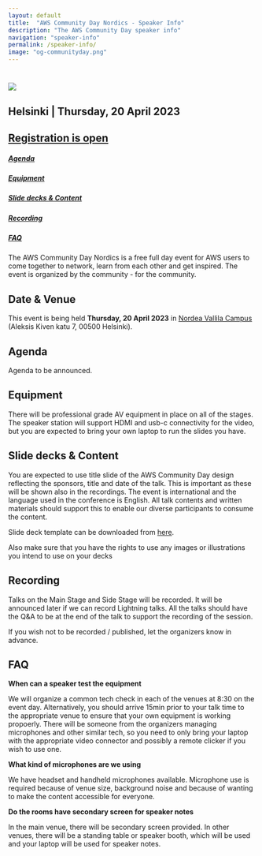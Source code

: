 ```yaml
---
layout: default
title:  "AWS Community Day Nordics - Speaker Info"
description: "The AWS Community Day speaker info"
navigation: "speaker-info"
permalink: /speaker-info/
image: "og-communityday.png"
---
```


<div class="jumbotron communityday">
  <div class="container text-center">
    <h1><img src="/content/img/awscommunityday-nordics.png" id="communityday-logo" /></h1>
    <h2 class="display-5 mt-4">Helsinki | Thursday, 20 April 2023</h2>
    <h2 class="display-5 mt-4"><a class="btn btn-lg btn-primary" href="https://www.eventbrite.com/e/aws-community-day-nordics-20th-of-april-2023-helsinki-tickets-536734576567" role="button" >Registration is open</a></h2>
  </div>
</div>

<div class="container">

  <div class="row pt-4">
    <div class="col text-center"><h5><a href="#agenda">Agenda</a></h5></div>
    <div class="col text-center"><h5><a href="#equipment">Equipment</a></h5></div>
    <div class="col text-center"><h5><a href="#deck">Slide decks & Content</a></h5></div>
    <div class="col text-center"><h5><a href="#recording">Recording</a></h5></div>
    <div class="col text-center"><h5><a href="#faq">FAQ</a></h5></div>
  </div>

  <p class="mt-4">The AWS Community Day Nordics is a free full day event for AWS users to come together to network, learn from each other and get inspired. The event is organized by the community - for the community.
  </p>
  <h2 class="mt-4">Date &amp; Venue</h2>
  <p>This event is being held <b>Thursday, 20 April 2023</b> in <a href="https://www.google.com/maps/place/Nordea+Vallila+Campus/@60.1895728,24.9540622,17z/data=!3m1!4b1!4m6!3m5!1s0x46920981f73e37f9:0xb412ab79fbbd1bad!8m2!3d60.1895728!4d24.9540622!16s%2Fg%2F11fnwhjyqy?hl=en-US">Nordea Vallila Campus</a> (Aleksis Kiven katu 7, 00500 Helsinki). </p>
  <!-- <p><iframe src="https://www.google.com/maps/embed?pb=!1m18!1m12!1m3!1d2034.7491261483115!2d18.06549851636592!3d59.337142181661534!2m3!1f0!2f0!3f0!3m2!1i1024!2i768!4f13.1!3m3!1m2!1s0x465f9d5d3e1359f5%3A0xbb175cb427e51869!2sNalen!5e0!3m2!1sen!2sse!4v1567588563257!5m2!1sen!2sse" width="100%" height="400" frameborder="0" style="border: 0;"></iframe></p> -->
  <a name="agenda"></a>
  <h2 class="mt-4">Agenda</h2>
  <p class="mt-4">Agenda to be announced.
  </p>
  <a name="equipment"></a>
  <h2 class="mt-4">Equipment</h2>
  <p class="mt-4">There will be professional grade AV equipment in place on all of the stages. The speaker station will support HDMI and usb-c connectivity for the video, but you are expected to bring your own laptop to run the slides you have.
  </p>
  <a name="deck"></a>
  <h2 class="mt-4">Slide decks & Content</h2>
  <p class="mt-4">You are expected to use title slide of the AWS Community Day design reflecting the sponsors, title and date of the talk. This is important as these will be shown also in the recordings. The event is international and the language used in the conference is English. All talk contents and written materials should support this to enable our diverse participants to consume the content. 
  </p>
  <p>
  Slide deck template can be downloaded from <a href="/content/img/CommunityDayNordics2023_SlideTemplate.pptx">here</a>.
  </p>
  <p>
  Also make sure that you have the rights to use any images or illustrations you intend to use on your decks
  </p>
  <a name="recording"></a>
  <h2 class="mt-4">Recording</h2>
  <p class="mt-4">Talks on the Main Stage and Side Stage will be recorded. It will be announced later if we can record Lightning talks. All the talks should have the Q&A to be at the end of the talk to support the recording of the session.
  </p>
  <p>
  If you wish not to be recorded / published, let the organizers know in advance.
  </p>
 <a name="faq"></a>
  <h2 class="mt-4">FAQ</h2>
  <p class="mt-4"><b>When can a speaker test the equipment</b></p>
  <p>
  We will organize a common tech check in each of the venues at 8:30 on the event day. Alternatively, you should arrive 15min prior to your talk time to the appropriate venue to ensure that your own equipment is working propoerly. There will be someone from the organizers managing microphones and other similar tech, so you need to only bring your laptop with the appropriate video connector and possibly a remote clicker if you wish to use one.
  </p>
  <p>
  <b>What kind of microphones are we using</b>
  </p>
  <p>
  We have headset and handheld microphones available. Microphone use is required because of venue size, background noise and because of wanting to make the content accessible for everyone.
  </p>
 <p>
  <b>Do the rooms have secondary screen for speaker notes</b>
  </p>
  <p>
  In the main venue, there will be secondary screen provided. In other venues, there will be a standing table or speaker booth, which will be used and your laptop will be used for speaker notes.
  </p>
</div>
